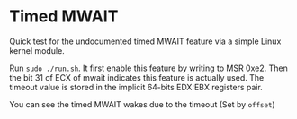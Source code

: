 # Timed MWAIT

Quick test for the undocumented timed MWAIT feature via a simple Linux kernel module.

Run `sudo ./run.sh`. It first enable this feature by writing to MSR 0xe2. Then the bit 31 of ECX of mwait indicates this feature is actually used. The timeout value is stored in the implicit 64-bits EDX:EBX registers pair.

You can see the timed MWAIT wakes due to the timeout (Set by `offset`)
